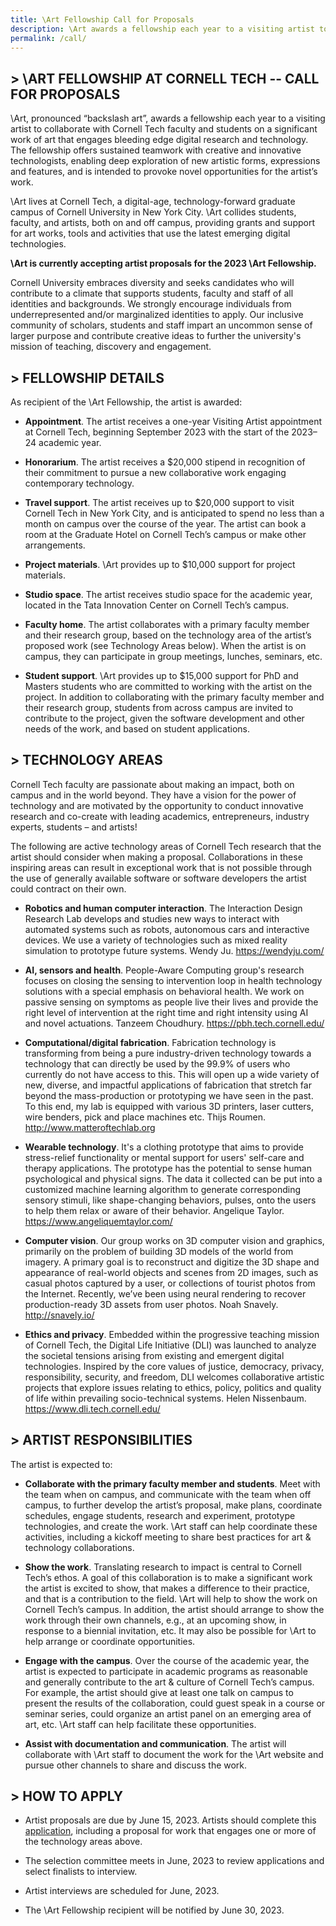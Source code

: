 ```yaml
---
title: \Art Fellowship Call for Proposals
description: \Art awards a fellowship each year to a visiting artist to collaborate with Cornell Tech faculty and students on a significant work of art that engages bleeding edge digital research and technology.
permalink: /call/
---
```

## > \ART FELLOWSHIP AT CORNELL TECH -- CALL FOR PROPOSALS

\Art, pronounced “backslash art”, awards a fellowship each year to a visiting artist to collaborate with Cornell Tech faculty and students on a significant work of art that engages bleeding edge digital research and technology. The fellowship offers sustained teamwork with creative and innovative technologists, enabling deep exploration of new artistic forms, expressions and features, and is intended to provoke novel opportunities for the artist’s work.

\Art lives at Cornell Tech, a digital-age, technology-forward graduate campus of Cornell University in New York City. \Art collides students, faculty, and artists, both on and off campus, providing grants and support for art works, tools and activities that use the latest emerging digital technologies.

**\Art is currently accepting artist proposals for the 2023 \Art Fellowship.**

Cornell University embraces diversity and seeks candidates who will contribute to a climate that supports students, faculty and staff of all identities and backgrounds. We strongly encourage individuals from underrepresented and/or marginalized identities to apply. Our inclusive community of scholars, students and staff impart an uncommon sense of larger purpose and contribute creative ideas to further the university's mission of teaching, discovery and engagement.

## >  FELLOWSHIP DETAILS

As recipient of the \Art Fellowship, the artist is awarded:

* **Appointment**. The artist receives a one-year Visiting Artist appointment at Cornell Tech, beginning September 2023 with the start of the 2023–24 academic year.
 
* **Honorarium**. The artist receives a $20,000 stipend in recognition of their commitment to pursue a new collaborative work engaging contemporary technology.

* **Travel support**. The artist receives up to $20,000 support to visit Cornell Tech in New York City, and is anticipated to spend no less than a month on campus over the course of the year. The artist can book a room at the Graduate Hotel on Cornell Tech’s campus or make other arrangements.

* **Project materials**. \Art provides up to $10,000 support for project materials.

* **Studio space**. The artist receives studio space for the academic year, located in the Tata Innovation Center on Cornell Tech’s campus.

* **Faculty home**. The artist collaborates with a primary faculty member and their research group, based on the technology area of the artist’s proposed work (see Technology Areas below). When the artist is on campus, they can participate in group meetings, lunches, seminars, etc.

* **Student support**. \Art provides up to $15,000 support for PhD and Masters students who are committed to working with the artist on the project. In addition to collaborating with the primary faculty member and their research group, students from across campus are invited to contribute to the project, given the software development and other needs of the work, and based on student applications. 

## > TECHNOLOGY AREAS

Cornell Tech faculty are passionate about making an impact, both on campus and in the world beyond. They have a vision for the power of technology and are motivated by the opportunity to conduct innovative research and co-create with leading academics, entrepreneurs, industry experts, students – and artists!

The following are active technology areas of Cornell Tech research that the artist should consider when making a proposal. Collaborations in these inspiring areas can result in exceptional work that is not possible through the use of generally available software or software developers the artist could contract on their own.

* **Robotics and human computer interaction**. The Interaction Design Research Lab develops and studies new ways to interact with automated systems such as robots, autonomous cars and interactive devices. We use a variety of technologies such as mixed reality simulation to prototype future systems. Wendy Ju. https://wendyju.com/

* **AI, sensors and health**. People-Aware Computing group's research focuses on closing the sensing to intervention loop in health technology solutions with a special emphasis on behavioral health. We work on passive sensing on symptoms as people live their lives and provide the right level of intervention at the right time and right intensity using AI and novel actuations. Tanzeem Choudhury. https://pbh.tech.cornell.edu/

* **Computational/digital fabrication**. Fabrication technology is transforming from being a pure industry-driven technology towards a technology that can directly be used by the 99.9% of users who currently do not have access to this. This will open up a wide variety of new, diverse, and impactful applications of fabrication that stretch far beyond the mass-production or prototyping we have seen in the past. To this end, my lab is equipped with various 3D printers, laser cutters, wire benders, pick and place machines etc. Thijs Roumen. http://www.matteroftechlab.org

* **Wearable technology**. It's a clothing prototype that aims to provide stress-relief functionality or mental support for users' self-care and therapy applications. The prototype has the potential to sense human psychological and physical signs. The data it collected can be put into a customized machine learning algorithm to generate corresponding sensory stimuli, like shape-changing behaviors, pulses, onto the users to help them relax or aware of their behavior. Angelique Taylor. https://www.angeliquemtaylor.com/

* **Computer vision**. Our group works on 3D computer vision and graphics, primarily on the problem of building 3D models of the world from imagery. A primary goal is to reconstruct and digitize the 3D shape and appearance of real-world objects and scenes from 2D images, such as casual photos captured by a user, or collections of tourist photos from the Internet. Recently, we’ve been using neural rendering to recover production-ready 3D assets from user photos. Noah Snavely. http://snavely.io/

* **Ethics and privacy**. Embedded within the progressive teaching mission of Cornell Tech, the Digital Life Initiative (DLI) was launched to analyze the societal tensions arising from existing and emergent digital technologies. Inspired by the core values of justice, democracy, privacy, responsibility, security, and freedom, DLI welcomes collaborative artistic projects that explore issues relating to ethics, policy, politics and quality of life within prevailing socio-technical systems. Helen Nissenbaum. https://www.dli.tech.cornell.edu/

## > ARTIST RESPONSIBILITIES

The artist is expected to:

* **Collaborate with the primary faculty member and students**. Meet with the team when on campus, and communicate with the team when off campus, to further develop the artist’s proposal, make plans, coordinate schedules, engage students, research and experiment, prototype technologies, and create the work. \Art staff can help coordinate these activities, including a kickoff meeting to share best practices for art & technology collaborations. 

* **Show the work**. Translating research to impact is central to Cornell Tech’s ethos. A goal of this collaboration is to make a significant work the artist is excited to show, that makes a difference to their practice, and that is a contribution to the field. \Art will help to show the work on Cornell Tech’s campus. In addition, the artist should arrange to show the work through their own channels, e.g., at an upcoming show, in response to a biennial invitation, etc. It may also be possible for \Art to help arrange or coordinate opportunities.

* **Engage with the campus**. Over the course of the academic year, the artist is expected to participate in academic programs as reasonable and generally contribute to the art & culture of Cornell Tech’s campus. For example, the artist should give at least one talk on campus to present the results of the collaboration, could guest speak in a course or seminar series, could organize an artist panel on an emerging area of art, etc. \Art staff can help facilitate these opportunities.

* **Assist with documentation and communication**. The artist will collaborate with \Art staff to document the work for the \Art website and pursue other channels to share and discuss the work.

## > HOW TO APPLY

* Artist proposals are due by June 15, 2023. Artists should complete this [application](https://forms.gle/Tsc3nLr8CP3DsWQPA), including a proposal for work that engages one or more of the technology areas above.

* The selection committee meets in June, 2023 to review applications and select finalists to interview.

* Artist interviews are scheduled for June, 2023.

* The \Art Fellowship recipient will be notified by June 30, 2023.
